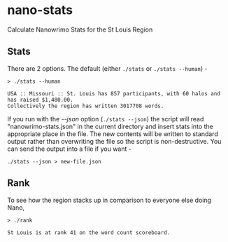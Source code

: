 # nano-stats
Calculate Nanowrimo Stats for the St Louis Region

## Stats
There are 2 options.  The default (either ```./stats``` or ```./stats --human```) -
```
> ./stats --human

USA :: Missouri :: St. Louis has 857 participants, with 60 halos and has raised $1,480.00.  
Collectively the region has written 3017708 words.
```
If you run with the *--json* option (```./stats --json```) the script will read "nanowrimo-stats.json" in the current directory and insert stats into the appropriate place in the file.  The new contents will be written to standard output rather than overwriting the file so the script is non-destructive.  You can send the output into a file if you want - 
```
./stats --json > new-file.json
```

## Rank

To see how the region stacks up in comparison to everyone else doing Nano,
```
> ./rank

St Louis is at rank 41 on the word count scoreboard.
```

